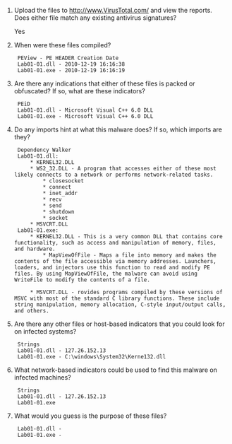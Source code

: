 
1. Upload the files to http://www.VirusTotal.com/ and view the reports. Does either file match any existing antivirus signatures?

    Yes

2. When were these files compiled?
    
        PEView - PE HEADER Creation Date
        Lab01-01.dll - 2010-12-19 16:16:38
        Lab01-01.exe - 2010-12-19 16:16:19



3. Are there any indications that either of these files is packed or obfuscated? If so, what are these indicators?

        PEiD
        Lab01-01.dll - Microsoft Visual C++ 6.0 DLL
        Lab01-01.exe - Microsoft Visual C++ 6.0 DLL

4. Do any imports hint at what this malware does? If so, which imports are they?

        Dependency Walker
        Lab01-01.dll: 
            * KERNEL32.DLL
            * WS2_32.DLL - A program that accesses either of these most likely connects to a network or performs network-related tasks.
                * closesocket
                * connect
                * inet_addr
                * recv
                * send
                * shutdown
                * socket
            * MSVCRT.DLL
        Lab01-01.exe:
            * KERNEL32.DLL - This is a very common DLL that contains core functionality, such as access and manipulation of memory, files, and hardware.
                * MapViewOfFile - Maps a file into memory and makes the contents of the file accessible via memory addresses. Launchers, loaders, and injectors use this function to read and modify PE files. By using MapViewOfFile, the malware can avoid using WriteFile to modify the contents of a file.

            * MSVCRT.DLL - rovides programs compiled by these versions of MSVC with most of the standard C library functions. These include string manipulation, memory allocation, C-style input/output calls, and others.
                
        
5. Are there any other files or host-based indicators that you could look for on infected systems?
        
        Strings
        Lab01-01.dll - 127.26.152.13
        Lab01-01.exe - C:\windows\System32\Kerne132.dll

6. What network-based indicators could be used to find this malware on infected machines?

        Strings
        Lab01-01.dll - 127.26.152.13
        Lab01-01.exe

7. What would you guess is the purpose of these files?

        Lab01-01.dll - 
        Lab01-01.exe - 